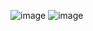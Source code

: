 ![image](https://user-images.githubusercontent.com/77496081/145517887-211fdd79-1170-48a6-a3f2-df4e7c01ac9e.png)
![image](https://user-images.githubusercontent.com/77496081/145517914-386cb325-064d-44f3-970c-b34e629566c0.png)
